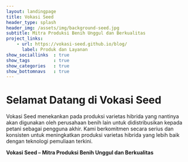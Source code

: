 ```yaml
---
layout: landingpage
title: Vokasi Seed
header_type: splash
header_img: /assets/img/background-seed.jpg
subtitle: Mitra Produksi Benih Unggul dan Berkualitas
project_links:
    - url: https://vokasi-seed.github.io/blog/
      label: Produk dan Layanan
show_sociallinks  : true
show_tags         : true
show_categories   : true
show_bottomnavs   : true
---
```


# Selamat Datang di Vokasi Seed
Vokasi Seed menekankan pada produksi varietas hibrida yang nantinya akan digunakan oleh perusahaan benih lain untuk didistribusikan kepada petani sebagai pengguna akhir. Kami berkomitmen secara serius dan konsisten untuk meningkatkan produksi varietas hibrida yang lebih baik dengan teknologi pemuliaan terkini.

**Vokasi Seed – Mitra Produksi Benih Unggul dan Berkualitas**

